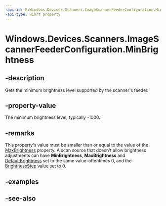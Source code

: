 ```yaml
---
-api-id: P:Windows.Devices.Scanners.ImageScannerFeederConfiguration.MinBrightness
-api-type: winrt property
---
```


<!-- Property syntax
public int MinBrightness { get; }
-->

# Windows.Devices.Scanners.ImageScannerFeederConfiguration.MinBrightness

## -description
Gets the minimum brightness level supported by the scanner's feeder.

## -property-value
The minimum brightness level, typically -1000.

## -remarks
This property's value must be smaller than or equal to the value of the [MaxBrightness](imagescannerfeederconfiguration_maxbrightness.md) property. A scan source that doesn't allow brightness adjustments can have **MinBrightness**, **MaxBrightness** and [DefaultBrightness](imagescannerfeederconfiguration_defaultbrightness.md) set to the same value-oftentimes 0, and the [BrightnessStep](imagescannerfeederconfiguration_brightnessstep.md) value set to 0.

## -examples

## -see-also
